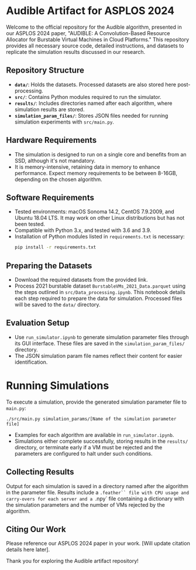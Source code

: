 # Audible Artifact for ASPLOS 2024

Welcome to the official repository for the Audible algorithm, presented in our ASPLOS 2024 paper, "AUDIBLE: A Convolution-Based Resource Allocator for Burstable Virtual Machines in Cloud Platforms." This repository provides all necessary source code, detailed instructions, and datasets to replicate the simulation results discussed in our research.

## Repository Structure

- **`data/`**: Holds the datasets. Processed datasets are also stored here post-processing.
- **`src/`**: Contains Python modules required to run the simulator.
- **`results/`**: Includes directories named after each algorithm, where simulation results are stored.
- **`simulation_param_files/`**: Stores JSON files needed for running simulation experiments with `src/main.py`.

## Hardware Requirements

- The simulation is designed to run on a single core and benefits from an SSD, although it's not mandatory.
- It is memory-intensive, retaining data in memory to enhance performance. Expect memory requirements to be between 8-16GB, depending on the chosen algorithm.

## Software Requirements

- Tested environments: macOS Sonoma 14.2, CentOS 7.9.2009, and Ubuntu 18.04 LTS. It may work on other Linux distributions but has not been tested.
- Compatible with Python 3.x, and tested with 3.6 and 3.9.
- Installation of Python modules listed in `requirements.txt` is necessary:
  ```bash
  pip install -r requirements.txt
  ```

## Preparing the Datasets
- Download the required datasets from the provided link.
- Process 2021 burstable dataset `BurstableVMs_2021_Data.parquet` using the steps outlined in `src/Data_processing.ipynb`. This notebook details each step required to prepare the data for simulation. Processed files will be saved to the `data/` directory.

## Evaluation Setup
- Use `run_simulator.ipynb` to generate simulation parameter files through its GUI interface. These files are saved in the `simulation_param_files/` directory.
- The JSON simulation param file names reflect their content for easier identification.

# Running Simulations
To execute a simulation, provide the generated simulation parameter file to `main.py`:
```
./src/main.py simulation_params/[Name of the simulation parameter file]
```
- Examples for each algorithm are available in `run_simulator.ipynb`.
- Simulations either complete successfully, storing results in the `results/` directory, or terminate early if a VM must be rejected and the parameters are configured to halt under such conditions.

## Collecting Results
Output for each simulation is saved in a directory named after the algorithm in the parameter file.
Results include a `.feather`` file with CPU usage and carry-overs for each server and a `.npy` file containing a dictionary with the simulation parameters and the number of VMs rejected by the algorithm.

## Citing Our Work
Please reference our ASPLOS 2024 paper in your work. [Will update citation details here later].

Thank you for exploring the Audible artifact repository!
